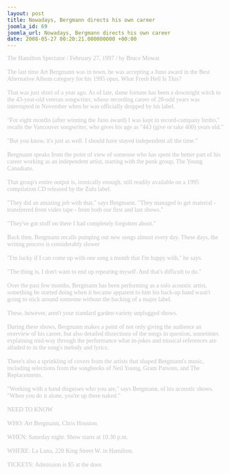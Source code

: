 ```yaml
---
layout: post
title: Nowadays, Bergmann directs his own career
joomla_id: 69
joomla_url: Nowadays, Bergmann directs his own career
date: 2008-05-27 00:20:21.000000000 +00:00
---
```

<span style="color: #c0c0c0"><span style="font-family: 'book antiqua', palatino">The Hamilton Spectator / February 27, 1997 / by Bruce Mowat<br /><br />The last time Art Bergmann was in town, he was accepting a Juno award in the Best Alternative Album category for his 1995 opus, What Fresh Hell Is This?<br /><br />That was just short of a year ago. As of late, dame fortune has been a downright witch to the 43-year-old veteran songwriter, whose recording career of 20-odd years was interrupted in November when he was officially dropped by his label.<br /><br />&quot;For eight months (after winning the Juno award) I was kept in record-company limbo,&quot; recalls the Vancouver songwriter, who gives his age as &quot;443 (give or take 400) years old.&quot;<br /><br />&quot;But you know, it's just as well. I should have stayed independent all the time.&quot;<br /><br />Bergmann speaks from the point of view of someone who has spent the better part of his career working as an independent artist, starting with the punk group, The Young Canadians.<br /><br />That group's entire output is, ironically enough, still readily available on a 1995 compilation CD released by the Zulu label.<br /><br />&quot;They did an amazing job with that,&quot; says Bergmann. &quot;They managed to get material - transferred from video tape - from both our first and last shows.&quot;<br /><br />&quot;They've got stuff on there I had completely forgotten about.&quot;<br /><br />Back then, Bergmann recalls pumping out new songs almost every day. These days, the writing process is considerably slower<br /><br />&quot;I'm lucky if I can come up with one song a month that I'm happy with,&quot; he says.<br /><br />&quot;The thing is, I don't want to end up repeating myself. And that's difficult to do.&quot;<br /><br />Over the past few months, Bergmann has been performing as a solo acoustic artist, something he started doing when it became apparent to him his back-up band wasn't going to stick around someone without the backing of a major label.<br /><br />These, however, aren't your standard garden-variety unplugged shows.<br /><br />During these shows, Bergmann makes a point of not only giving the audience an overview of his career, but also detailed dissections of the songs in question, sometimes explaining mid-way through the performance what in-jokes and musical references are alluded to in the song's melody and lyrics.<br /><br />There's also a sprinkling of covers from the artists that shaped Bergmann's music, including selections from the songbooks of Neil Young, Gram Parsons, and The Replacements.<br /><br />&quot;Working with a band disguises who you are,&quot; says Bergmann, of his acoustic shows. &quot;When you do it alone, you're up there naked.&quot;<br /><br />NEED TO KNOW<br /><br />WHO: Art Bergmann, Chris Houston<br /><br />WHEN: Saturday night. Show starts at 10.30 p.m.<br /><br />WHERE: La Luna, 228 King Street W. in Hamilton.<br /><br />TICKETS: Admission is $5 at the door.<br /></span></span>
